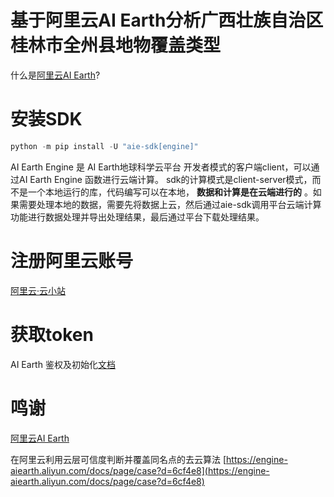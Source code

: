# 基于阿里云AI Earth分析广西壮族自治区桂林市全州县地物覆盖类型

什么是[阿里云AI Earth](https://engine-aiearth.aliyun.com/)?

# 安装SDK

```PowerShell
python -m pip install -U "aie-sdk[engine]"
```

AI Earth Engine 是 AI Earth地球科学云平台 开发者模式的客户端client，可以通过AI Earth Engine 函数进行云端计算。 sdk的计算模式是client-server模式，而不是一个本地运行的库，代码编写可以在本地， **数据和计算是在云端进行的** 。如果需要处理本地的数据，需要先将数据上云，然后通过aie-sdk调用平台云端计算功能进行数据处理并导出处理结果，最后通过平台下载处理结果。

# 注册阿里云账号

[阿里云·云小站](https://www.aliyun.com/minisite/goods?userCode=9k9dfqvv)

# 获取token
AI Earth 鉴权及初始化[文档](https://engine-aiearth.aliyun.com/docs/page/api?d=07f36f#heading-21:~:text=%E7%BC%96%E5%86%99%E4%BB%A3%E7%A0%81-,%E9%89%B4%E6%9D%83%E5%8F%8A%E5%88%9D%E5%A7%8B%E5%8C%96,-%E6%82%A8%E5%8F%AF%E4%BB%A5%E5%9F%BA%E4%BA%8E)

# 鸣谢

[阿里云AI Earth](https://engine-aiearth.aliyun.com/)

在阿里云利用云层可信度判断并覆盖同名点的去云算法
[https://engine-aiearth.aliyun.com/docs/page/case?d=6cf4e8](https://engine-aiearth.aliyun.com/docs/page/case?d=6cf4e8)
